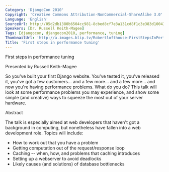 ```yaml
---
Category: 'DjangoCon 2010'
Copyright: 'Creative Commons Attribution-NonCommercial-ShareAlike 3.0'
Language: 'English'
SourceUrl: http://05d2db1380b6504cc981-8cbed8cf7e3a131cd8f1c3e383d10041.r93.cf2.rackcdn.com/djangocon-2010/57_first-steps-in-performance-tuning.flv
Speakers: [Dr. Russell Keith-Magee]
Tags: [djangocon, djangocon2010, performance, tuning]
ThumbnailUrl: 'http://a.images.blip.tv/Robertlofthouse-FirstStepsInPerformanceTuning779-385.jpg'
Title: 'First steps in performance tuning'
---
```

First steps in performance tuning

Presented by Russell Keith-Magee

So you've built your first Django website. You've tested it, you've released
it, you've got a few customers... and a few more... and a few more... and now
you're having performance problems. What do you do? This talk will look at
some performance problems you may experience, and show some simple (and
creative) ways to squeeze the most out of your server hardware.

Abstract

The talk is especially aimed at web developers that haven't got a background
in computing, but nonetheless have fallen into a web development role. Topics
will include:

  * How to work out that you have a problem 
  * Getting computation out of the request/response loop 
  * Caching -- when, how, and problems that caching introduces 
  * Setting up a webserver to avoid deadlocks 
  * Likely causes (and solutions) of database bottlenecks 

